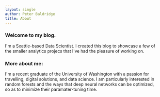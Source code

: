 ```yaml
---
layout: single
author: Peter Baldridge
title: About
---
```


### Welcome to my blog. 

I'm a Seattle-based Data Scientist. I created this blog to showcase a few of the smaller analytics projecs that I've had the pleasure of working on.

### More about me:

I'm a recent graduate of the University of Washington with a passion for travelling, digital solutions, and data science. I am particularly interested in random forests and the ways that deep neural networks can be optimized, so as to minimize their paramater-tuning time.
